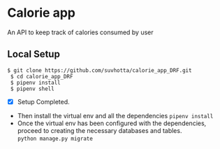 # Calorie app
An API to keep track of calories consumed by user

## Local Setup
`$ git clone https://github.com/suvhotta/calorie_app_DRF.git`<br/>`
 $ cd calorie_app_DRF`<br/>`
 $ pipenv install`<br/>`
 $ pipenv shell`<br/>
- [x] Setup Completed.
- Then install the virtual env and all the dependencies `pipenv install` <br/>
- Once the virtual env has been configured with the dependencies, proceed to creating the necessary databases and tables. <br/> `python manage.py migrate`
